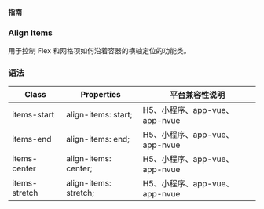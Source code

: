 #### <span class="text-lg text-gray-500 font-normal">指南</span>

<div class="w-screen"></div>

### Align Items
<a-typography-text>
    用于控制 Flex 和网格项如何沿着容器的横轴定位的功能类。
</a-typography-text>

<CssPrefix />

### 语法
| Class | Properties | 平台兼容性说明
| --- | --- | ---
| <a-link status="success">items-start</a-link> | <a-link>align-items: start;</a-link> | H5、小程序、app-vue、app-nvue
| <a-link status="success">items-end</a-link> | <a-link>align-items: end;</a-link> | H5、小程序、app-vue、app-nvue
| <a-link status="success">items-center</a-link> | <a-link>align-items: center;</a-link> | H5、小程序、app-vue、app-nvue
| <a-link status="success">items-stretch</a-link> | <a-link>align-items: stretch;</a-link> | H5、小程序、app-vue、app-nvue